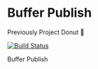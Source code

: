 # Buffer Publish

Previously Project Donut 🍩

[![Build Status](https://travis-ci.com/bufferapp/project-donut.svg?token=DihKVnja7EjA9uxoqNCQ&branch=master)](https://travis-ci.com/bufferapp/project-donut)

Buffer Publish
